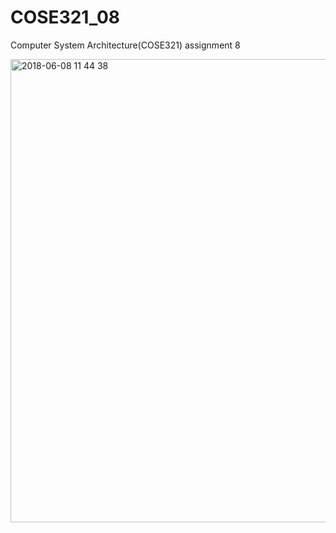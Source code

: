 # COSE321_08
Computer System Architecture(COSE321) assignment 8

<img width="741" alt="2018-06-08 11 44 38" src="https://user-images.githubusercontent.com/26498433/41164397-10dbfab6-6b76-11e8-8f99-1b0de84eb834.png">
